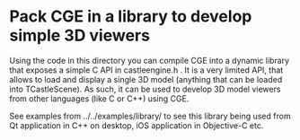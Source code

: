 # Pack CGE in a library to develop simple 3D viewers

Using the code in this directory you can compile CGE into a dynamic library
that exposes a simple C API in castleengine.h .
It is a very limited API, that allows to load and display a single 3D model
(anything that can be loaded into TCastleScene).
As such, it can be used to develop 3D model viewers from other languages (like C or C++)
using CGE.

See examples from ../../examples/library/ to see this library being used from
Qt application in C++ on desktop, iOS application in Objective-C etc.
